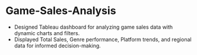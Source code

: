 # Game-Sales-Analysis

- Designed Tableau dashboard for analyzing game sales data with dynamic charts and filters.
- Displayed Total Sales, Genre performance, Platform trends, and regional data for informed decision-making.
